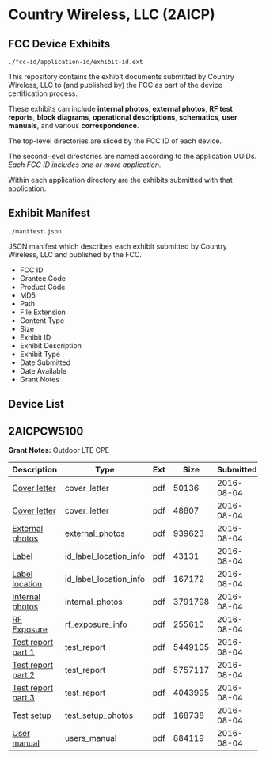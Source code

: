 # Country Wireless, LLC (2AICP)
## FCC Device Exhibits

```
./fcc-id/application-id/exhibit-id.ext
```

This repository contains the exhibit documents submitted by Country Wireless, LLC to (and published by) the FCC as part of the device certification process.

These exhibits can include **internal photos**, **external photos**, **RF test reports**, **block diagrams**, **operational descriptions**, **schematics**, **user manuals**, and various **correspondence**.

The top-level directories are sliced by the FCC ID of each device.

The second-level directories are named according to the application UUIDs. *Each FCC ID includes one or more application.*

Within each application directory are the exhibits submitted with that application. 

## Exhibit Manifest

```
./manifest.json
```

JSON manifest which describes each exhibit submitted by Country Wireless, LLC and published by the FCC.

- FCC ID
- Grantee Code
- Product Code
- MD5
- Path
- File Extension
- Content Type
- Size
- Exhibit ID
- Exhibit Description
- Exhibit Type
- Date Submitted
- Date Available
- Grant Notes

## Device List
## 2AICPCW5100
**Grant Notes:** Outdoor LTE CPE

| Description | Type | Ext | Size | Submitted | Available |
| ----------- | ---- | --- | ---- | --------- | --------- |
| [Cover letter](2AICPCW5100/13b6ecb11cc02b15f3dfbdeccdaef2ea/3087858.pdf) | cover_letter | pdf | 50136 | 2016-08-04 | 2016-09-20 |
| [Cover letter](2AICPCW5100/13b6ecb11cc02b15f3dfbdeccdaef2ea/3087859.pdf) | cover_letter | pdf | 48807 | 2016-08-04 | 2016-09-20 |
| [External photos](2AICPCW5100/13b6ecb11cc02b15f3dfbdeccdaef2ea/3087860.pdf) | external_photos | pdf | 939623 | 2016-08-04 | 2017-03-19 |
| [Label](2AICPCW5100/13b6ecb11cc02b15f3dfbdeccdaef2ea/3087861.pdf) | id_label_location_info | pdf | 43131 | 2016-08-04 | 2016-09-20 |
| [Label location](2AICPCW5100/13b6ecb11cc02b15f3dfbdeccdaef2ea/3087862.pdf) | id_label_location_info | pdf | 167172 | 2016-08-04 | 2016-09-20 |
| [Internal photos](2AICPCW5100/13b6ecb11cc02b15f3dfbdeccdaef2ea/3087863.pdf) | internal_photos | pdf | 3791798 | 2016-08-04 | 2017-03-19 |
| [RF Exposure](2AICPCW5100/13b6ecb11cc02b15f3dfbdeccdaef2ea/3087881.pdf) | rf_exposure_info | pdf | 255610 | 2016-08-04 | 2016-09-20 |
| [Test report part 1](2AICPCW5100/13b6ecb11cc02b15f3dfbdeccdaef2ea/3087884.pdf) | test_report | pdf | 5449105 | 2016-08-04 | 2016-09-20 |
| [Test report part 2](2AICPCW5100/13b6ecb11cc02b15f3dfbdeccdaef2ea/3087885.pdf) | test_report | pdf | 5757117 | 2016-08-04 | 2016-09-20 |
| [Test report part 3](2AICPCW5100/13b6ecb11cc02b15f3dfbdeccdaef2ea/3087886.pdf) | test_report | pdf | 4043995 | 2016-08-04 | 2016-09-20 |
| [Test setup](2AICPCW5100/13b6ecb11cc02b15f3dfbdeccdaef2ea/3087887.pdf) | test_setup_photos | pdf | 168738 | 2016-08-04 | 2017-03-19 |
| [User manual](2AICPCW5100/13b6ecb11cc02b15f3dfbdeccdaef2ea/3087888.pdf) | users_manual | pdf | 884119 | 2016-08-04 | 2017-03-19 |
